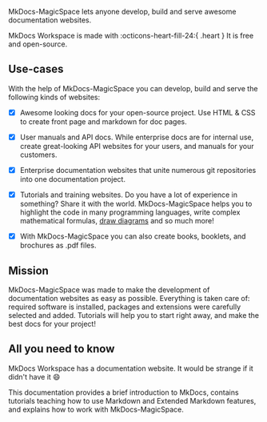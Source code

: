 MkDocs-MagicSpace lets anyone develop, build and serve awesome documentation websites.  

MkDocs Workspace is made with :octicons-heart-fill-24:{ .heart }  It is free and open-source.

## Use-cases

With the help of MkDocs-MagicSpace you can develop, build and serve the following kinds of websites:

- [X] Awesome looking docs for your open-source project. Use HTML & CSS to create front page and markdown for doc pages.

- [X] User manuals and API docs. While enterprise docs are for internal use, create great-looking API websites for your users, and manuals for your customers.

- [X] Enterprise documentation websites that unite numerous git repositories into one documentation project.

- [X] Tutorials and training websites. Do you have a lot of experience in something? Share it with the world. 
MkDocs-MagicSpace helps you to highlight the code in many programming languages, write complex mathematical formulas, 
[draw diagrams]((https://mermaid-js.github.io/mermaid/#/)) and so much more!

- [X] With MkDocs-MagicSpace you can also create books, booklets, and brochures as .pdf files.  

## Mission

MkDocs-MagicSpace was made to make the development of documentation websites as easy as possible. 
Everything is taken care of: required software is installed, packages and extensions were carefully selected and added. 
Tutorials will help you to start right away, and make the best docs for your project! 

## All you need to know

MkDocs Workspace has a documentation website. It would be strange if it didn't have it :smile:  

This documentation provides a brief introduction to MkDocs, contains tutorials teaching how to use Markdown and 
Extended Markdown features, and explains how to work with MkDocs-MagicSpace.


<style>
@keyframes heart {
  0%, 40%, 80%, 100% {
    transform: scale(1);
  }
  20%, 60% {
    transform: scale(1.15);
  }
}
.heart {
  animation: heart 1000ms infinite;
  color: red;
  font-size: 1em;
}
</style>